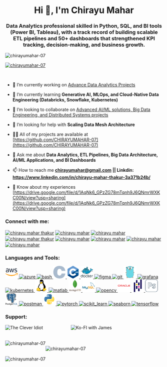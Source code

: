 <h1 align="center">Hi 👋, I'm Chirayu Mahar</h1>
<h3 align="center">Data Analytics professional skilled in Python, SQL, and BI tools (Power BI, Tableau), with a track record of building scalable ETL pipelines and 50+ dashboards that strengthened KPI tracking, decision-making, and business growth.</h3>

<p align="left"> <img src="https://komarev.com/ghpvc/?username=chirayumahar-07&label=Profile%20views&color=0e75b6&style=flat" alt="chirayumahar-07" /> </p>

<p align="left"> <a href="https://github.com/ryo-ma/github-profile-trophy"><img src="https://github-profile-trophy.vercel.app/?username=chirayumahar-07" alt="chirayumahar-07" /></a> </p>

<p align="left"> <a href="https://twitter.com/" target="blank"><img src="https://img.shields.io/twitter/follow/?logo=twitter&style=for-the-badge" alt="" /></a> </p>

- 🔭 I’m currently working on [Advance Data Analytics Projects](https://github.com/CHIRAYUMAHAR-07/Automated_Data_Lakehouse_Pipeline_on_Databricks_-Delta_Lake_-_Spark_SQL_-_Airflow_-_AWS_S3-)

- 🌱 I’m currently learning **Generative AI, MLOps, and Cloud-Native Data Engineering (Databricks, Snowflake, Kubernetes)**

- 👯 I’m looking to collaborate on [Advanced AI/ML solutions, Big Data Engineering, and Distributed Systems projects](https://github.com/CHIRAYUMAHAR-07/Enterprise-Grade-ETL-Pipeline-with-Apache-Spark-and-Power-BI-Monitoring)

- 🤝 I’m looking for help with **Scaling Data Mesh Architecture**

- 👨‍💻 All of my projects are available at [https://github.com/CHIRAYUMAHAR-07](https://github.com/CHIRAYUMAHAR-07)

- 💬 Ask me about **Data Analytics, ETL Pipelines, Big Data Architecture, AI/ML Applications, and BI Dashboards**

- 📫 How to reach me **chirayumahar@gmail.com || Linkdin: https://www.linkedin.com/in/chirayu-mahar-thakur-3a371b24b/**

- 📄 Know about my experiences [https://drive.google.com/file/d/1AqNk6_GPzZG78mTqnh9J6QNmrWXKC00N/view?usp=sharing](https://drive.google.com/file/d/1AqNk6_GPzZG78mTqnh9J6QNmrWXKC00N/view?usp=sharing)

<h3 align="left">Connect with me:</h3>
<p align="left">
<a href="https://linkedin.com/in/chirayu mahar thakur" target="blank"><img align="center" src="https://raw.githubusercontent.com/rahuldkjain/github-profile-readme-generator/master/src/images/icons/Social/linked-in-alt.svg" alt="chirayu mahar thakur" height="30" width="40" /></a>
<a href="https://kaggle.com/chirayu mahar" target="blank"><img align="center" src="https://raw.githubusercontent.com/rahuldkjain/github-profile-readme-generator/master/src/images/icons/Social/kaggle.svg" alt="chirayu mahar" height="30" width="40" /></a>
<a href="https://fb.com/chirayu mahar" target="blank"><img align="center" src="https://raw.githubusercontent.com/rahuldkjain/github-profile-readme-generator/master/src/images/icons/Social/facebook.svg" alt="chirayu mahar" height="30" width="40" /></a>
<a href="https://instagram.com/chirayu mahar thakur" target="blank"><img align="center" src="https://raw.githubusercontent.com/rahuldkjain/github-profile-readme-generator/master/src/images/icons/Social/instagram.svg" alt="chirayu mahar thakur" height="30" width="40" /></a>
<a href="https://www.codechef.com/users/chirayu mahar" target="blank"><img align="center" src="https://cdn.jsdelivr.net/npm/simple-icons@3.1.0/icons/codechef.svg" alt="chirayu mahar" height="30" width="40" /></a>
<a href="https://www.hackerrank.com/chirayu mahar" target="blank"><img align="center" src="https://raw.githubusercontent.com/rahuldkjain/github-profile-readme-generator/master/src/images/icons/Social/hackerrank.svg" alt="chirayu mahar" height="30" width="40" /></a>
<a href="https://codeforces.com/profile/chirayu mahar" target="blank"><img align="center" src="https://raw.githubusercontent.com/rahuldkjain/github-profile-readme-generator/master/src/images/icons/Social/codeforces.svg" alt="chirayu mahar" height="30" width="40" /></a>
<a href="https://www.leetcode.com/chirayu mahar" target="blank"><img align="center" src="https://raw.githubusercontent.com/rahuldkjain/github-profile-readme-generator/master/src/images/icons/Social/leet-code.svg" alt="chirayu mahar" height="30" width="40" /></a>
</p>

<h3 align="left">Languages and Tools:</h3>
<p align="left"> <a href="https://aws.amazon.com" target="_blank" rel="noreferrer"> <img src="https://raw.githubusercontent.com/devicons/devicon/master/icons/amazonwebservices/amazonwebservices-original-wordmark.svg" alt="aws" width="40" height="40"/> </a> <a href="https://azure.microsoft.com/en-in/" target="_blank" rel="noreferrer"> <img src="https://www.vectorlogo.zone/logos/microsoft_azure/microsoft_azure-icon.svg" alt="azure" width="40" height="40"/> </a> <a href="https://www.gnu.org/software/bash/" target="_blank" rel="noreferrer"> <img src="https://www.vectorlogo.zone/logos/gnu_bash/gnu_bash-icon.svg" alt="bash" width="40" height="40"/> </a> <a href="https://www.cprogramming.com/" target="_blank" rel="noreferrer"> <img src="https://raw.githubusercontent.com/devicons/devicon/master/icons/c/c-original.svg" alt="c" width="40" height="40"/> </a> <a href="https://www.w3schools.com/cpp/" target="_blank" rel="noreferrer"> <img src="https://raw.githubusercontent.com/devicons/devicon/master/icons/cplusplus/cplusplus-original.svg" alt="cplusplus" width="40" height="40"/> </a> <a href="https://www.docker.com/" target="_blank" rel="noreferrer"> <img src="https://raw.githubusercontent.com/devicons/devicon/master/icons/docker/docker-original-wordmark.svg" alt="docker" width="40" height="40"/> </a> <a href="https://www.figma.com/" target="_blank" rel="noreferrer"> <img src="https://www.vectorlogo.zone/logos/figma/figma-icon.svg" alt="figma" width="40" height="40"/> </a> <a href="https://git-scm.com/" target="_blank" rel="noreferrer"> <img src="https://www.vectorlogo.zone/logos/git-scm/git-scm-icon.svg" alt="git" width="40" height="40"/> </a> <a href="https://golang.org" target="_blank" rel="noreferrer"> <img src="https://raw.githubusercontent.com/devicons/devicon/master/icons/go/go-original.svg" alt="go" width="40" height="40"/> </a> <a href="https://grafana.com" target="_blank" rel="noreferrer"> <img src="https://www.vectorlogo.zone/logos/grafana/grafana-icon.svg" alt="grafana" width="40" height="40"/> </a> <a href="https://kubernetes.io" target="_blank" rel="noreferrer"> <img src="https://www.vectorlogo.zone/logos/kubernetes/kubernetes-icon.svg" alt="kubernetes" width="40" height="40"/> </a> <a href="https://www.linux.org/" target="_blank" rel="noreferrer"> <img src="https://raw.githubusercontent.com/devicons/devicon/master/icons/linux/linux-original.svg" alt="linux" width="40" height="40"/> </a> <a href="https://www.mathworks.com/" target="_blank" rel="noreferrer"> <img src="https://upload.wikimedia.org/wikipedia/commons/2/21/Matlab_Logo.png" alt="matlab" width="40" height="40"/> </a> <a href="https://www.mongodb.com/" target="_blank" rel="noreferrer"> <img src="https://raw.githubusercontent.com/devicons/devicon/master/icons/mongodb/mongodb-original-wordmark.svg" alt="mongodb" width="40" height="40"/> </a> <a href="https://www.mysql.com/" target="_blank" rel="noreferrer"> <img src="https://raw.githubusercontent.com/devicons/devicon/master/icons/mysql/mysql-original-wordmark.svg" alt="mysql" width="40" height="40"/> </a> <a href="https://opencv.org/" target="_blank" rel="noreferrer"> <img src="https://www.vectorlogo.zone/logos/opencv/opencv-icon.svg" alt="opencv" width="40" height="40"/> </a> <a href="https://www.oracle.com/" target="_blank" rel="noreferrer"> <img src="https://raw.githubusercontent.com/devicons/devicon/master/icons/oracle/oracle-original.svg" alt="oracle" width="40" height="40"/> </a> <a href="https://pandas.pydata.org/" target="_blank" rel="noreferrer"> <img src="https://raw.githubusercontent.com/devicons/devicon/2ae2a900d2f041da66e950e4d48052658d850630/icons/pandas/pandas-original.svg" alt="pandas" width="40" height="40"/> </a> <a href="https://www.photoshop.com/en" target="_blank" rel="noreferrer"> <img src="https://raw.githubusercontent.com/devicons/devicon/master/icons/photoshop/photoshop-line.svg" alt="photoshop" width="40" height="40"/> </a> <a href="https://www.postgresql.org" target="_blank" rel="noreferrer"> <img src="https://raw.githubusercontent.com/devicons/devicon/master/icons/postgresql/postgresql-original-wordmark.svg" alt="postgresql" width="40" height="40"/> </a> <a href="https://postman.com" target="_blank" rel="noreferrer"> <img src="https://www.vectorlogo.zone/logos/getpostman/getpostman-icon.svg" alt="postman" width="40" height="40"/> </a> <a href="https://www.python.org" target="_blank" rel="noreferrer"> <img src="https://raw.githubusercontent.com/devicons/devicon/master/icons/python/python-original.svg" alt="python" width="40" height="40"/> </a> <a href="https://pytorch.org/" target="_blank" rel="noreferrer"> <img src="https://www.vectorlogo.zone/logos/pytorch/pytorch-icon.svg" alt="pytorch" width="40" height="40"/> </a> <a href="https://scikit-learn.org/" target="_blank" rel="noreferrer"> <img src="https://upload.wikimedia.org/wikipedia/commons/0/05/Scikit_learn_logo_small.svg" alt="scikit_learn" width="40" height="40"/> </a> <a href="https://seaborn.pydata.org/" target="_blank" rel="noreferrer"> <img src="https://seaborn.pydata.org/_images/logo-mark-lightbg.svg" alt="seaborn" width="40" height="40"/> </a> <a href="https://www.tensorflow.org" target="_blank" rel="noreferrer"> <img src="https://www.vectorlogo.zone/logos/tensorflow/tensorflow-icon.svg" alt="tensorflow" width="40" height="40"/> </a> </p>

<h3 align="left">Support:</h3>
<p><a href="https://www.buymeacoffee.com/The Clever Idiot"> <img align="left" src="https://cdn.buymeacoffee.com/buttons/v2/default-yellow.png" height="50" width="210" alt="The Clever Idiot" /></a><a href="https://ko-fi.com/Ko-FI with James"> <img align="left" src="https://cdn.ko-fi.com/cdn/kofi3.png?v=3" height="50" width="210" alt="Ko-FI with James" /></a></p><br><br>

<p><img align="left" src="https://github-readme-stats.vercel.app/api/top-langs?username=chirayumahar-07&show_icons=true&locale=en&layout=compact" alt="chirayumahar-07" /></p>

<p>&nbsp;<img align="center" src="https://github-readme-stats.vercel.app/api?username=chirayumahar-07&show_icons=true&locale=en" alt="chirayumahar-07" /></p>

<p><img align="center" src="https://github-readme-streak-stats.herokuapp.com/?user=chirayumahar-07&" alt="chirayumahar-07" /></p>
